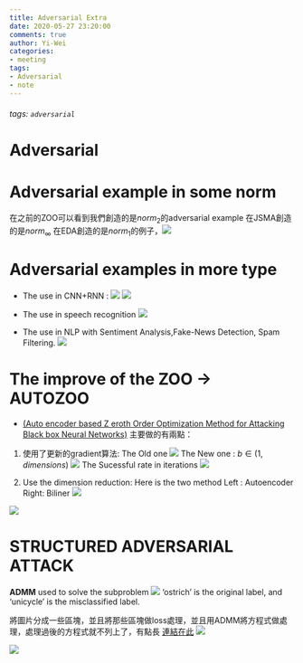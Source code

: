 ```yaml
---
title: Adversarial Extra
date: 2020-05-27 23:20:00
comments: true
author: Yi-Wei
categories:
- meeting
tags:
- Adversarial
- note
---
```


###### tags: `adversarial`
# Adversarial
# Adversarial example in some norm
在之前的ZOO可以看到我們創造的是$norm_2$的adversarial example
在JSMA創造的是$norm_\infty$
在EDA創造的是$norm_1$的例子，![](https://i.imgur.com/J8HVHkp.png)

# Adversarial examples in more type
- The use in CNN+RNN : 
![](https://i.imgur.com/yulmN9j.png)
![](https://i.imgur.com/HURZs7U.png)

- The use in speech recognition
![](https://i.imgur.com/dm3GPTQ.png)

- The use in NLP with Sentiment Analysis,Fake-News Detection, Spam Filtering.
![](https://i.imgur.com/Hl93Ovp.png)


# The improve of the ZOO -> AUTOZOO
- [(Auto encoder based Z eroth Order Optimization Method for Attacking Black box Neural Networks)](https://arxiv.org/pdf/1805.11770.pdf)
主要做的有兩點：
1. 使用了更新的gradient算法:
The Old one 
![](https://i.imgur.com/HKUYtV2.png)
The New one : $b \in (1, dimensions)$
![](https://i.imgur.com/eckxV1u.png)
The Sucessful rate in iterations
![](https://i.imgur.com/XNF0E0x.png)

2. Use the dimension reduction:
Here is the two method
Left : Autoencoder
Right: Biliner
![](https://i.imgur.com/ogRDhXg.png)

![](https://i.imgur.com/NsGETCr.png)

# STRUCTURED ADVERSARIAL ATTACK

**ADMM** used to solve the subproblem
![](https://i.imgur.com/76tn9g6.png)
‘ostrich’ is the original label, and ‘unicycle’ is the misclassified label.

將圖片分成一些區塊，並且將那些區塊做loss處理，並且用ADMM將方程式做處理，處理過後的方程式就不列上了，有點長
[連結在此](https://arxiv.org/pdf/1808.01664.pdf)
![](https://i.imgur.com/quQnW0O.png)

![](https://i.imgur.com/kDxduaz.png)
